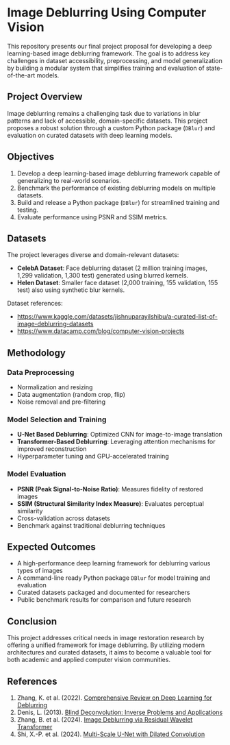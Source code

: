 
# Image Deblurring Using Computer Vision

This repository presents our final project proposal for developing a deep learning-based image deblurring framework. The goal is to address key challenges in dataset accessibility, preprocessing, and model generalization by building a modular system that simplifies training and evaluation of state-of-the-art models.

## Project Overview

Image deblurring remains a challenging task due to variations in blur patterns and lack of accessible, domain-specific datasets. This project proposes a robust solution through a custom Python package (`DBlur`) and evaluation on curated datasets with deep learning models.

## Objectives

1. Develop a deep learning-based image deblurring framework capable of generalizing to real-world scenarios.
2. Benchmark the performance of existing deblurring models on multiple datasets.
3. Build and release a Python package (`DBlur`) for streamlined training and testing.
4. Evaluate performance using PSNR and SSIM metrics.

## Datasets

The project leverages diverse and domain-relevant datasets:

- **CelebA Dataset**: Face deblurring dataset (2 million training images, 1,299 validation, 1,300 test) generated using blurred kernels.
- **Helen Dataset**: Smaller face dataset (2,000 training, 155 validation, 155 test) also using synthetic blur kernels.

Dataset references:

- https://www.kaggle.com/datasets/jishnuparayilshibu/a-curated-list-of-image-deblurring-datasets
- https://www.datacamp.com/blog/computer-vision-projects

## Methodology

### Data Preprocessing

- Normalization and resizing  
- Data augmentation (random crop, flip)  
- Noise removal and pre-filtering  

### Model Selection and Training

- **U-Net Based Deblurring**: Optimized CNN for image-to-image translation  
- **Transformer-Based Deblurring**: Leveraging attention mechanisms for improved reconstruction  
- Hyperparameter tuning and GPU-accelerated training

### Model Evaluation

- **PSNR (Peak Signal-to-Noise Ratio)**: Measures fidelity of restored images  
- **SSIM (Structural Similarity Index Measure)**: Evaluates perceptual similarity  
- Cross-validation across datasets  
- Benchmark against traditional deblurring techniques

## Expected Outcomes

- A high-performance deep learning framework for deblurring various types of images
- A command-line ready Python package `DBlur` for model training and evaluation
- Curated datasets packaged and documented for researchers
- Public benchmark results for comparison and future research

## Conclusion

This project addresses critical needs in image restoration research by offering a unified framework for image deblurring. By utilizing modern architectures and curated datasets, it aims to become a valuable tool for both academic and applied computer vision communities.

## References

1. Zhang, K. et al. (2022). [Comprehensive Review on Deep Learning for Deblurring](https://arxiv.org/pdf/2201.10700)
2. Denis, L. (2013). [Blind Deconvolution: Inverse Problems and Applications](https://www.ens-lyon.fr/PHYSIQUE/Equipe3/SIERRA/old/pdf/DENIS_L_slides.pdf)
3. Zhang, B. et al. (2024). [Image Deblurring via Residual Wavelet Transformer](https://doi.org/10.1016/j.eswa.2023.123005)
4. Shi, X.-P. et al. (2024). [Multi-Scale U-Net with Dilated Convolution](https://doi.org/10.1177/00368504241231161)
